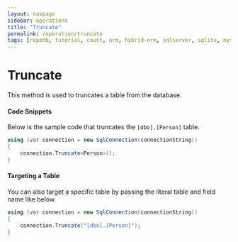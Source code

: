 ```yaml
---
layout: navpage
sidebar: operations
title: "Truncate"
permalink: /operation/truncate
tags: [repodb, tutorial, count, orm, hybrid-orm, sqlserver, sqlite, mysql, postgresql]
---
```


# Truncate

This method is used to truncates a table from the database.

#### Code Snippets

Below is the sample code that truncates the `[dbo].[Person]` table.

```csharp
using (var connection = new SqlConnection(connectionString))
{
	connection.Truncate<Person>();
}
```

#### Targeting a Table

You can also target a specific table by passing the literal table and field name like below.

```csharp
using (var connection = new SqlConnection(connectionString))
{
	connection.Truncate("[dbo].[Person]");
}
```
